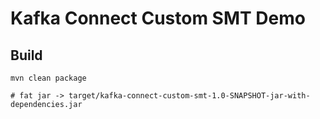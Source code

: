 # Kafka Connect Custom SMT Demo

## Build

```shell
mvn clean package

# fat jar -> target/kafka-connect-custom-smt-1.0-SNAPSHOT-jar-with-dependencies.jar
```
